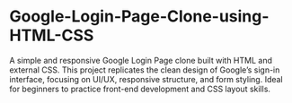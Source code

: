 # Google-Login-Page-Clone-using-HTML-CSS
A simple and responsive Google Login Page clone built with HTML and external CSS. This project replicates the clean design of Google’s sign-in interface, focusing on UI/UX, responsive structure, and form styling. Ideal for beginners to practice front-end development and CSS layout skills.
